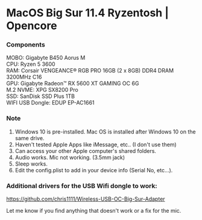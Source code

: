 # MacOS Big Sur 11.4 Ryzentosh | Opencore

### Components

MOBO: Gigabyte B450 Aorus M<br />
CPU: Ryzen 5 3600<br />
RAM: Corsair VENGEANCE® RGB PRO 16GB (2 x 8GB) DDR4 DRAM 3200MHz C16<br />
GPU: Gigabyte Radeon™ RX 5600 XT GAMING OC 6G<br />
M.2 NVME: XPG SX8200 Pro<br />
SSD: SanDisk SSD Plus 1TB<br />
WIFI USB Dongle: EDUP EP-AC1661<br />

### Note

1. Windows 10 is pre-installed. Mac OS is installed after Windows 10 on the same drive.<br />
2. Haven't tested Apple Apps like iMessage, etc.. (I don't use them)<br />
3. Can access your other Apple computer's shared folders.<br />
4. Audio works. Mic not working. (3.5mm jack)<br />
5. Sleep works. <br />
6. Edit the config.plist to add in your device info (Serial No, etc...).

### Additional drivers for the USB Wifi dongle to work:<br />
https://github.com/chris1111/Wireless-USB-OC-Big-Sur-Adapter

Let me know if you find anything that doesn't work or a fix for the mic.
